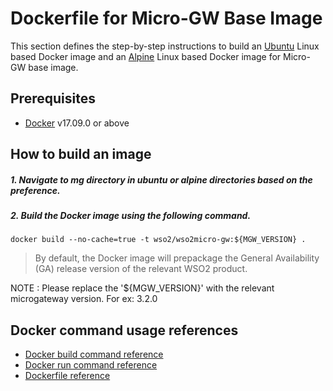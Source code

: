 # Dockerfile for Micro-GW Base Image #

This section defines the step-by-step instructions to build an [Ubuntu](https://hub.docker.com/_/ubuntu/) Linux based Docker image and an [Alpine](https://hub.docker.com/_/alpine/) Linux based Docker image for Micro-GW base image.

## Prerequisites

* [Docker](https://www.docker.com/get-docker) v17.09.0 or above

## How to build an image

##### 1. Navigate to mg directory in ubuntu or alpine directories based on the preference.
##### 2. Build the Docker image using the following command.

```docker build --no-cache=true -t wso2/wso2micro-gw:${MGW_VERSION} .```
   
> By default, the Docker image will prepackage the General Availability (GA) release version of the relevant WSO2 product.

NOTE : Please replace the '${MGW_VERSION}' with the relevant microgateway version. For ex: 3.2.0

## Docker command usage references

* [Docker build command reference](https://docs.docker.com/engine/reference/commandline/build/)
* [Docker run command reference](https://docs.docker.com/engine/reference/run/)
* [Dockerfile reference](https://docs.docker.com/engine/reference/builder/)
